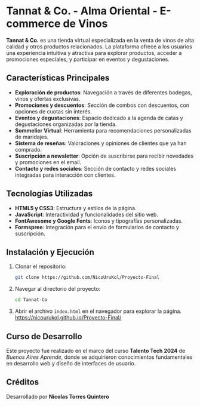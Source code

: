 # Tannat & Co. - Alma Oriental - E-commerce de Vinos

**Tannat & Co.** es una tienda virtual especializada en la venta de vinos de alta calidad y otros productos relacionados. La plataforma ofrece a los usuarios una experiencia intuitiva y atractiva para explorar productos, acceder a promociones especiales, y participar en eventos y degustaciones.

## Características Principales

- **Exploración de productos**: Navegación a través de diferentes bodegas, vinos y ofertas exclusivas.
- **Promociones y descuentos**: Sección de combos con descuentos, con opciones de cuotas sin interés.
- **Eventos y degustaciones**: Espacio dedicado a la agenda de catas y degustaciones organizadas por la tienda.
- **Sommelier Virtual**: Herramienta para recomendaciones personalizadas de maridajes.
- **Sistema de reseñas**: Valoraciones y opiniones de clientes que ya han comprado.
- **Suscripción a newsletter**: Opción de suscribirse para recibir novedades y promociones en el email.
- **Contacto y redes sociales**: Sección de contacto y redes sociales integradas para interacción con clientes.

## Tecnologías Utilizadas

- **HTML5 y CSS3**: Estructura y estilos de la página.
- **JavaScript**: Interactividad y funcionalidades del sitio web.
- **FontAwesome y Google Fonts**: Iconos y tipografías personalizadas.
- **Formspree**: Integración para el envío de formularios de contacto y suscripción.

## Instalación y Ejecución

1. Clonar el repositorio:
    ```bash
    git clone https://github.com/NicoUruKol/Proyecto-Final
    ```
2. Navegar al directorio del proyecto:
    ```bash
    cd Tannat-Co
    ```
3. Abrir el archivo `index.html` en el navegador para explorar la página. https://nicourukol.github.io/Proyecto-Final/

## Curso de Desarrollo

Este proyecto fue realizado en el marco del curso **Talento Tech 2024** de *Buenos Aires Aprende*, donde se adquirieron conocimientos fundamentales en desarrollo web y diseño de interfaces de usuario.

## Créditos

Desarrollado por **Nicolas Torres Quintero**




